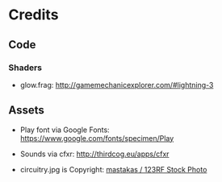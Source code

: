 # Credits

## Code

### Shaders

* glow.frag: http://gamemechanicexplorer.com/#lightning-3

## Assets

* Play font via Google Fonts: https://www.google.com/fonts/specimen/Play
* Sounds via cfxr: http://thirdcog.eu/apps/cfxr

* circuitry.jpg is Copyright: <a href='http://www.123rf.com/profile_mastakas'>mastakas / 123RF Stock Photo</a>
